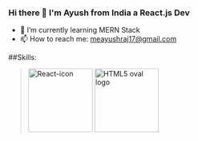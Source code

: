 ### Hi there 👋 I'm Ayush from India a React.js Dev

- 🌱 I’m currently learning MERN Stack
- 📫 How to reach me: meayushraj17@gmail.com




##Skills:
> <a title="Facebook / Public domain" href="https://commons.wikimedia.org/wiki/File:React-icon.svg"><img width="128" alt="React-icon" src="https://upload.wikimedia.org/wikipedia/commons/thumb/a/a7/React-icon.svg/128px-React-icon.svg.png"></a> <a title="HTML5-logo.svg: W3C
derivative work: Patio / CC BY (https://creativecommons.org/licenses/by/3.0)" href="https://commons.wikimedia.org/wiki/File:HTML5_oval_logo.png"><img width="128" alt="HTML5 oval logo" src="https://upload.wikimedia.org/wikipedia/commons/d/de/HTML5_oval_logo.png"></a>



